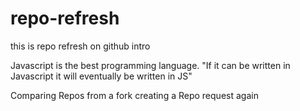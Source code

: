 # repo-refresh
this is repo refresh on github intro

Javascript is the best programming language.
"If it can be written in Javascript it will eventually be written in JS" 

Comparing Repos from a fork
creating a Repo request again 
